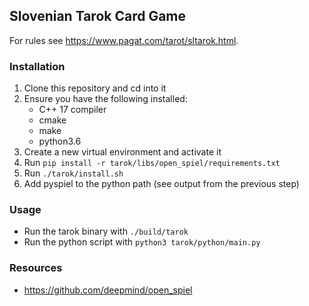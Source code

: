 ## Slovenian Tarok Card Game
For rules see https://www.pagat.com/tarot/sltarok.html.

### Installation
1. Clone this repository and cd into it
2. Ensure you have the following installed:
    - C++ 17 compiler
    - cmake
    - make
    - python3.6
3. Create a new virtual environment and activate it
4. Run `pip install -r tarok/libs/open_spiel/requirements.txt`
6. Run `./tarok/install.sh`
7. Add pyspiel to the python path (see output from the previous step)

### Usage
- Run the tarok binary with `./build/tarok`
- Run the python script with `python3 tarok/python/main.py`

### Resources
- https://github.com/deepmind/open_spiel

